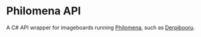 # Philomena API

A C# API wrapper for imageboards running [Philomena](https://github.com/derpibooru/philomena), such as [Derpibooru](https://derpibooru.org).
